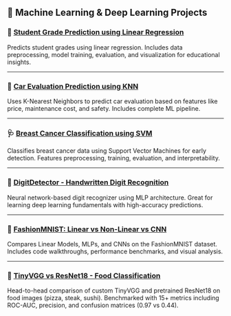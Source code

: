 ## 🧠 Machine Learning & Deep Learning Projects

### 📘 [Student Grade Prediction using Linear Regression](https://github.com/Ahnuf-Karim-Chowdhury/Student-Grade-Prediction-using-Linear-Regression.git)
Predicts student grades using linear regression. Includes data preprocessing, model training, evaluation, and visualization for educational insights.

---

### 🚗 [Car Evaluation Prediction using KNN](https://github.com/Ahnuf-Karim-Chowdhury/Car-Evaluation-Prediction-using-KNN.git)
Uses K-Nearest Neighbors to predict car evaluation based on features like price, maintenance cost, and safety. Includes complete ML pipeline.

---

### 🩺 [Breast Cancer Classification using SVM](https://github.com/Ahnuf-Karim-Chowdhury/Classification-of-breast-cancer-data-using-SVM.git)
Classifies breast cancer data using Support Vector Machines for early detection. Features preprocessing, training, evaluation, and interpretability.

---

### 🔢 [DigitDetector - Handwritten Digit Recognition](https://github.com/Ahnuf-Karim-Chowdhury/DigitDetector-Neural-Network-for-Handwritten-Recognition.git)
Neural network-based digit recognizer using MLP architecture. Great for learning deep learning fundamentals with high-accuracy predictions.

---

### 👕 [FashionMNIST: Linear vs Non-Linear vs CNN](https://github.com/Ahnuf-Karim-Chowdhury/FashionMNIST-Linear-vs-Non-Linear-vs-CNN-Model.git)
Compares Linear Models, MLPs, and CNNs on the FashionMNIST dataset. Includes code walkthroughs, performance benchmarks, and visual analysis.

---

### 🍕 [TinyVGG vs ResNet18 - Food Classification](https://github.com/Ahnuf-Karim-Chowdhury/TinyVGG-Vs-ResNet18-Deep-Learning-Model-Performance-Evaluation-on-Food-Data.git)
Head-to-head comparison of custom TinyVGG and pretrained ResNet18 on food images (pizza, steak, sushi). Benchmarked with 15+ metrics including ROC-AUC, precision, and confusion matrices (0.97 vs 0.44).
